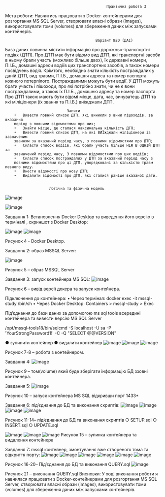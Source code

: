                                                   Практична робота 3
                                                  
Мета роботи: Навчитись працювати з Docker-контейнерами для розгортання MS SQL Server, створювати власні образи (images), використовувати томи (volumes) для збереження даних між запусками контейнерів.

                                             Варіант №20 (ДАІ)
База даних повинна містити інформацію про дорожньо-транспортні
подіях (ДТП). Про ДТП має бути відомо вид ДТП, які транспортні засоби в ньому брали участь (можливо більше двох), їх державні номери, П.І.Б., домашні адреси водіїв цих транспортних засобів, а також номери посвідчень водія. Крімтого, необхідно знати кількість постраждалих у даній ДТП, вид травми, П.І.Б., домашня адреса та номер паспорта кожного потерпілого. Постраждалими можуть бути водії. У ДТП можуть брати участь і пішоходи, про які потрібно знати, чи не є вони постраждалими, а також їх П.І.Б., домашню адресу та номер паспорта. Про ДТП також мають бути відомі місце, дата, час, винуватець ДТП та які міліціонери (їх звання та П.І.Б.) виїжджали ДТП.
                          
                                Запити
        •	Вивести повний список ДТП, які виникли з вини пішоходів, за вказаний
        період з повними відомостями про них;
        •	Знайти місце, де сталася максимальна кількість ДТП;
        •	Вивести повний список ДТП, на які ВИЇжджали міліціонери із зазначеним
        званням за вказаний період часу, з повними відомостями про ДТП;
        •	Скласти список водіїв, які брали участь більше НІЖ В ОДНІЙ ДТП за
        зазначений період часу, З повними відомостями про цих водіїв;
        •	Скласти список постраждалих у ДТП за вказаний період часу з
        повними відомостями про ці ДТП, упорядковані за кількістю травм певного виду.
        •	Внести відомості про нову ДТП;
        •	Видалити відомості про ДТП, які сталися раніше вказаної дати.

                            
                        Логічна та фізична модель
![image](https://github.com/user-attachments/assets/f28b2ca6-c263-4cf1-8a6b-23382d8fbcb9)

![image](https://github.com/user-attachments/assets/96d46b57-0b9a-4983-97ca-c6d99bad622c)



Завдання 1: Встановлення Docker Desktop та виведення його версію в терміналі , скриншот з Docker Desktop:
 
 ![image](https://github.com/user-attachments/assets/24984908-469a-4578-96d1-e1c59cd5daaf)
![image](https://github.com/user-attachments/assets/e2fbd3ea-c679-4327-ac58-6002bf3f3663)

Рисунок 4 - Docker Desktop.

Завдання 2: образ MSSQL Server:

 ![image](https://github.com/user-attachments/assets/ce6effa3-ffcd-4909-9216-dfb3f4eab2ec)

Рисунок 5 – образ MSSQL Server


Завдання 3: запуск контейнера MS SQL:
![image](https://github.com/user-attachments/assets/b67d33e0-dcb7-4560-a137-99f393ff0c73)

 
Рисунок 6 – вивід версії докера та запуск контейнера.

Підключення до контейнера: 
•	Через термінал: 
docker exec -it mssql-study /bin/sh
•	Через Docker Desktop: Containers > mssql-study > Exec

Підʼєднання до бази даних за допомогою ms sql tools всередині контейнера та вивести версію MS SQL Server 

/opt/mssql-tools18/bin/sqlcmd -S localhost -U sa -P 'YourStrongPassword1!' -C -Q "SELECT @@VERSION"

● зупинити контейнер 
● видалити контейнер
![image](https://github.com/user-attachments/assets/ae927c13-576a-469c-b16c-9a191deec91f)
![image](https://github.com/user-attachments/assets/3104d5e8-279c-4659-abc5-8cf4a9a3dd75)
![image](https://github.com/user-attachments/assets/dd9be7e9-af73-4046-9df7-224f233f3bdc)
 
Рисунок 7-8 – робота з контейнером.

Завдання 4:
 ![image](https://github.com/user-attachments/assets/a227648d-ca54-4bc3-9fc1-743948ec2b0b)

Рисунок 9 – том(volume) який буде зберігати інформацію БД ззовні контейнера.

Завдання 5:
 ![image](https://github.com/user-attachments/assets/bae98acd-9463-44d4-8987-6fd41b659cab)

Рисунок 10 – запуск контейнера MS SQL відкривши порт 1433*


Завдання 6: під’єднання до БД та виконання скриптів: 
  ![image](https://github.com/user-attachments/assets/f0e455c7-1542-44c6-be58-a023f1673ee1)
![image](https://github.com/user-attachments/assets/2c70bf70-4fa6-45a9-ae42-44fcfa084a57)
![image](https://github.com/user-attachments/assets/45325152-50f7-4003-b1fd-31737349cdf8)
![image](https://github.com/user-attachments/assets/2265e381-b84b-4916-83b9-c17d26503d1a)

Рисунок  11-14– під’єднання до БД та виконання скриптів ○ SETUP.sql ○ INSERT.sql ○ UPDATE.sql 

 ![image](https://github.com/user-attachments/assets/cdb2e1f9-fb05-4ae2-b4dc-94cdc9366754)
![image](https://github.com/user-attachments/assets/dd2923e6-519c-4cde-a52a-810fb1961950)
![image](https://github.com/user-attachments/assets/9585342c-d51a-405c-bb5a-d65743e1550c)
Рисунок 15 –  зупинка контейнера  та видалення контейнера




Завдання 7: mssql контейнер, змонтування вже створеного тома та відкриття порту:
  ![image](https://github.com/user-attachments/assets/f162cb99-266f-439c-8d0b-64f684bbb4e3)
![image](https://github.com/user-attachments/assets/33e030f1-0665-40f8-a606-314052fd52ab)
![image](https://github.com/user-attachments/assets/ca8f4fc2-2f16-44c9-8600-4b725fb84dad)
![image](https://github.com/user-attachments/assets/e3af364b-dbeb-4663-b585-a2b220822369)
![image](https://github.com/user-attachments/assets/38f9833f-144c-46e2-af54-c1d76202df0e)
![image](https://github.com/user-attachments/assets/ecd5390e-e2c5-4eda-8052-0cc12449d59a)

Рисунок  16-20– Підʼєднання до БД та виконання QUERY.sql
 ![image](https://github.com/user-attachments/assets/5afa2b5e-c649-486c-80a8-01a3656d9082)

Рисунок  21 – виконання QUERY.sql
Висновки: 
У ході виконання роботи я навчилася працювати з Docker-контейнерами для розгортання MS SQL Server, створювати власні образи (images), використовувати томи (volumes) для збереження даних між запусками контейнерів.

